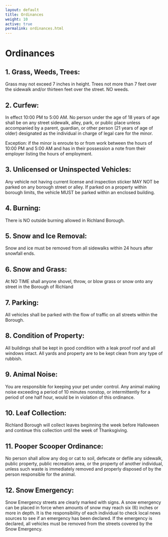 ```yaml
---
layout: default
title: Ordinances
weight: 10
active: true
permalink: ordinances.html
---
```


# Ordinances

## 1. Grass, Weeds, Trees:

Grass may not exceed 7 inches in height. Trees not more than 7 feet over the sidewalk and/or thirteen feet over the street. NO weeds.

## 2. Curfew:

In effect 10:00 PM to 5:00 AM. No person under the age of 18 years of age shall be on any street sidewalk, alley, park, or public place unless accompanied by a parent, guardian, or other person (21 years of age of older) designated as the individual in charge of legal care for the minor.

Exception: if the minor is enroute to or from work between the hours of 10:00 PM and 5:00 AM and has in their possession a note from their employer listing the hours of employment.

## 3. Unlicensed or Uninspected Vehicles:

Any vehicle not having current license and inspection sticker MAY NOT be parked on any borough street or alley. If parked on a property within borough limits, the vehicle MUST be parked within an enclosed building.

## 4. Burning:

There is NO outside burning allowed in Richland Borough.

## 5. Snow and Ice Removal:

Snow and ice must be removed from all sidewalks within 24 hours after snowfall ends.

## 6. Snow and Grass:

At NO TIME shall anyone shovel, throw, or blow grass or snow onto any street in the Borough of Richland

## 7. Parking:

All vehicles shall be parked with the flow of traffic on all streets within the Borough.

## 8. Condition of Property:

All buildings shall be kept in good condition with a leak proof roof and all windows intact. All yards and property are to be kept clean from any type of rubbish.

## 9. Animal Noise:

You are responsible for keeping your pet under control. Any animal making noise exceeding a period of 10 minutes nonstop, or intermittently for a period of one half hour, would be in violation of this ordinance.

## 10. Leaf Collection:

Richland Borough will collect leaves beginning the week before Halloween and continue this collection until the week of Thanksgiving.

## 11. Pooper Scooper Ordinance:

No person shall allow any dog or cat to soil, defecate or defile any sidewalk, public property, public recreation area, or the property of another individual, unless such waste is immediately removed and properly disposed of by the person responsible for the animal.

## 12. Snow Emergency:

Snow Emergency streets are clearly marked with signs. A snow emergency can be placed in force when amounts of snow may reach six (6) inches or more in depth. It is the responsibility of each individual to check local news sources to see if an emergency has been declared. If the emergency is declared, all vehicles must be removed from the streets covered by the Snow Emergency.

